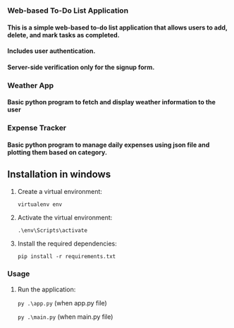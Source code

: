 ### Web-based To-Do List Application
#### This is a simple web-based to-do list application that allows users to add, delete, and mark tasks as completed. 
#### Includes user authentication.
#### Server-side verification only for the signup form.

### Weather App
#### Basic python program to fetch and display weather information to the user

### Expense Tracker
#### Basic python program to manage daily expenses using json file and plotting them based on category.



## Installation in windows

1. Create a virtual environment:

    ```virtualenv env```

4. Activate the virtual environment:

    ```.\env\Scripts\activate```

5. Install the required dependencies:

    ```pip install -r requirements.txt```

### Usage

1. Run the application:

    ```py .\app.py``` (when app.py file)
   
    ```py .\main.py``` (when main.py file)
